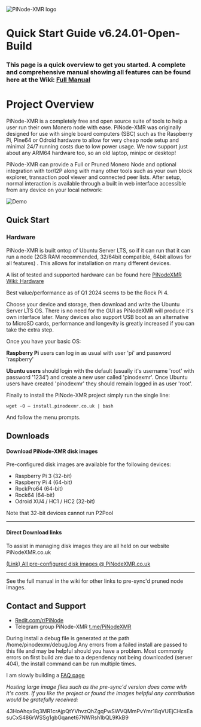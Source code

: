 ![PiNode-XMR logo](https://github.com/shermand100/PiNodeXMR/blob/master/Screenshots/PiNode-XMR%20logo.jpg)
# Quick Start Guide v6.24.01-Open-Build		
### This page is a quick overview to get you started. A complete and comprehensive manual showing all features can be found here at the Wiki: [Full Manual](https://github.com/shermand100/PiNodeXMR/wiki/Manual)

# Project Overview

PiNode-XMR is a completely free and open source suite of tools to help a user run their own Monero node with ease. PiNode-XMR was originally designed for use with single board computers (SBC) such as the Raspberry Pi, Pine64 or Odroid hardware to allow for very cheap node setup and minimal 24/7 running costs due to low power usage. We now support just about any ARM64 hardware too, so an old laptop, minipc or desktop!

PiNode-XMR can provide a Full or Pruned Monero Node and optional integration with tor/I2P along with many other tools such as your own block explorer, transaction pool viewer and connected peer lists. After setup, normal interaction is available through a built in web interface accessible from any device on your local network:

![Demo](https://github.com/shermand100/PiNodeXMR/blob/master/Screenshots/PiNodeXMR_demo.gif)

## Quick Start

### Hardware
PiNode-XMR is built ontop of Ubuntu Server LTS, so if it can run that it can run a node (2GB RAM recommended, 32/64bit compatible, 64bit allows for all features) . This allows for installation on many different devices.

A list of tested and supported hardware can be found here [PiNodeXMR Wiki: Hardware](https://github.com/shermand100/PiNodeXMR/wiki/Hardware)

Best value/performance as of Q1 2024 seems to be the Rock Pi 4.

Choose your device and storage, then download and write the Ubuntu Server LTS OS. There is no need for the GUI as PiNodeXMR will produce it's own interface later. Many devices also support USB boot as an alternative to MicroSD cards, performance and longevity is greatly increased if you can take the extra step.

Once you have your basic OS:

**Raspberry Pi** users can log in as usual with user 'pi' and password 'raspberry'

**Ubuntu users** should login with the default (usually it's username 'root' with password '1234') and create a new user called 'pinodexmr'. Once Ubuntu users have created 'pinodexmr' they should remain logged in as user 'root'.

Finally to install the PiNode-XMR project simply run the single line:

`wget -O – install.pinodexmr.co.uk | bash`

And follow the menu prompts.



## Downloads
#### Download PiNode-XMR disk images 

Pre-configured disk images are available for the following devices:
* Raspberry Pi 3 (32-bit)
* Raspberry Pi 4 (64-bit)
* RockPro64 (64-bit)
* Rock64 (64-bit)
* Odroid XU4 / HC1 / HC2 (32-bit)

Note that 32-bit devices cannot run P2Pool

____
#### Direct Download links

To assist in managing disk images they are all held on our website PiNodeXMR.co.uk

[(Link) All pre-configured disk images @ PiNodeXMR.co.uk](https://www.pinode.co.uk/downloads)

____

See the full manual in the wiki for other links to pre-sync'd pruned node images.

## Contact and Support

* [Redit.com/r/PiNode](https://www.reddit.com/r/pinode/)
* Telegram group PiNode-XMR [t.me/PiNodeXMR](https://t.me/PiNodeXMR)

During install a debug file is generated at the path /home/pinodexmr/debug.log  Any errors from a failed install are passed to this file and may be helpful should you have a problem. Most commonly errors on first build are due to a dependency not being downloaded (server 404), the install command can be run multiple times.

I am slowly building a [FAQ page](https://github.com/shermand100/PiNodeXMR/wiki/FAQ)

*Hosting large image files such as the pre-sync'd version does come with it's costs. If you like the project or found the images helpful any contribution would be gratefully received:*

43HoAhqx9q3MR1crAjpQtYVhvzQhZgqPwSWVQMmPvYmr18qVUEjCHcsEasuCxS486rWSSg1gbGqanet67NWRsh1bQL9KkB9
